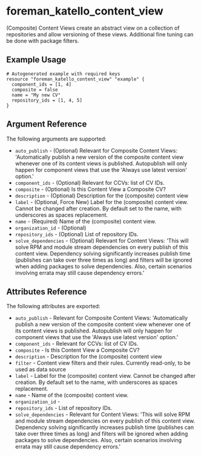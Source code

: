 
# foreman_katello_content_view


(Composite) Content Views create an abstract view on a collection of repositories and allow versioning of these views. Additional fine tuning can be done with package filters.


## Example Usage

```
# Autogenerated example with required keys
resource "foreman_katello_content_view" "example" {
  component_ids = [1, 4]
  composite = false
  name = "My new CV"
  repository_ids = [1, 4, 5]
}
```


## Argument Reference

The following arguments are supported:

- `auto_publish` - (Optional) Relevant for Composite Content Views: 'Automatically publish a new version of the composite content view whenever one of its content views is published. Autopublish will only happen for component views that use the 'Always use latest version' option.'
- `component_ids` - (Optional) Relevant for CCVs: list of CV IDs.
- `composite` - (Optional) Is this Content View a Composite CV?
- `description` - (Optional) Description for the (composite) content view
- `label` - (Optional, Force New) Label for the (composite) content view. Cannot be changed after creation. By default set to the name, with underscores as spaces replacement.
- `name` - (Required) Name of the (composite) content view.
- `organization_id` - (Optional) 
- `repository_ids` - (Optional) List of repository IDs.
- `solve_dependencies` - (Optional) Relevant for Content Views: 'This will solve RPM and module stream dependencies on every publish of this content view. Dependency solving significantly increases publish time (publishes can take over three times as long) and filters will be ignored when adding packages to solve dependencies. Also, certain scenarios involving errata may still cause dependency errors.'


## Attributes Reference

The following attributes are exported:

- `auto_publish` - Relevant for Composite Content Views: 'Automatically publish a new version of the composite content view whenever one of its content views is published. Autopublish will only happen for component views that use the 'Always use latest version' option.'
- `component_ids` - Relevant for CCVs: list of CV IDs.
- `composite` - Is this Content View a Composite CV?
- `description` - Description for the (composite) content view
- `filter` - Content view filters and their rules. Currently read-only, to be used as data source
- `label` - Label for the (composite) content view. Cannot be changed after creation. By default set to the name, with underscores as spaces replacement.
- `name` - Name of the (composite) content view.
- `organization_id` - 
- `repository_ids` - List of repository IDs.
- `solve_dependencies` - Relevant for Content Views: 'This will solve RPM and module stream dependencies on every publish of this content view. Dependency solving significantly increases publish time (publishes can take over three times as long) and filters will be ignored when adding packages to solve dependencies. Also, certain scenarios involving errata may still cause dependency errors.'

